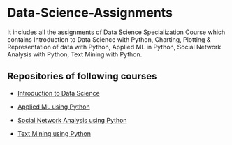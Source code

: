 # Data-Science-Assignments
It includes all the assignments of Data Science Specialization Course which contains Introduction to Data Science with Python, Charting, Plotting & Representation of data with Python, Applied ML in Python, Social Network Analysis with Python, Text Mining with Python. 

## Repositories of following courses
- [Introduction to Data Science](https://github.com/ayushirastogi15/Data-Science-Assignments/tree/master/Introduction%20to%20Data%20Science)

- [Applied ML using Python]()

- [Social Network Analysis using Python]()

- [Text Mining using Python]()
